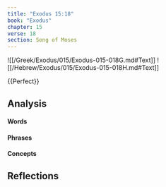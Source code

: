 ```yaml
---
title: "Exodus 15:18"
book: "Exodus"
chapter: 15
verse: 18
section: Song of Moses
---
```

![[/Greek/Exodus/015/Exodus-015-018G.md#Text]]
![[/Hebrew/Exodus/015/Exodus-015-018H.md#Text]]

{{Perfect}}

## Analysis

#### Words

#### Phrases

#### Concepts

## Reflections
